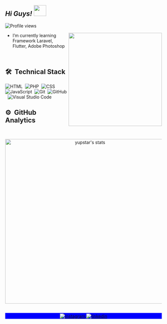 ## ***Hi Guys!***  <img src="https://user-images.githubusercontent.com/71871211/128218014-e4ee2b40-54dd-4ccd-99eb-2439f2f7adf7.gif" width="40" height="35"/>
<p align="left"> <img src="https://komarev.com/ghpvc/?username=yusptar&color=blueviolet" alt="Profile views" /> </p>

<img align="right" width="300em" height="300em" src="https://github.com/birobirobiro/birobirobiro/blob/master/animation_500_kv8i962g.gif?raw=true"/>

- I’m currently learning Framework Laravel, Flutter, Adobe Photoshop

<br>

## 🛠 &nbsp;Technical Stack

![HTML](https://img.shields.io/badge/-HTML-05122A?style=flat&logo=HTML5)&nbsp;
![PHP](https://img.shields.io/badge/-PHP-05122A?style=flat&logo=PHP)&nbsp;
![CSS](https://img.shields.io/badge/-CSS-05122A?style=flat&logo=CSS3&logoColor=1572B6)&nbsp;
![JavaScript](https://img.shields.io/badge/-JavaScript-05122A?style=flat&logo=javascript)&nbsp;
![Git](https://img.shields.io/badge/-Git-05122A?style=flat&logo=git)&nbsp;
![GitHub](https://img.shields.io/badge/-GitHub-05122A?style=flat&logo=github)&nbsp;
![Visual Studio Code](https://img.shields.io/badge/-VS%20Code-05122A?style=flat&logo=visual-studio-code&logoColor=007ACC)&nbsp;

## ⚙️ &nbsp;GitHub Analytics
<br>

<p align="center">
<img width="530em" src="https://github-readme-stats.vercel.app/api?username=yusptar&show_icons=true&theme=nightowl" alt="yupstar's stats"/>
</p>

##

<p align="center" style="background:blue">
  <a href="https://www.instagram.com/mchyush" target="_blank">
 <img align="center" src="https://img.shields.io/badge/-yusptar-05122A?style=flat&logo=instagram" alt="instagram"/>
</a>
<a href="https://www.linkedin.com/in/mchyush" target="_blank">
  <img align="center" src="https://img.shields.io/badge/-yusptar-05122A?style=flat&logo=linkedin" alt="linkedin"/>
</a>
</p>


